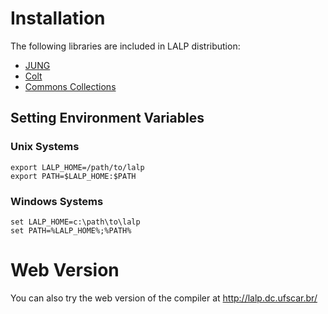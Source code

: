 # Installation #

The following libraries are included in LALP distribution:

  * [JUNG](http://jung.sourceforge.net/)
  * [Colt](http://acs.lbl.gov/software/colt/)
  * [Commons Collections](http://commons.apache.org/collections/)

## Setting Environment Variables ##

### Unix Systems ###
```
export LALP_HOME=/path/to/lalp
export PATH=$LALP_HOME:$PATH
```

### Windows Systems ###
```
set LALP_HOME=c:\path\to\lalp
set PATH=%LALP_HOME%;%PATH%
```

# Web Version #

You can also try the web version of the compiler at http://lalp.dc.ufscar.br/
